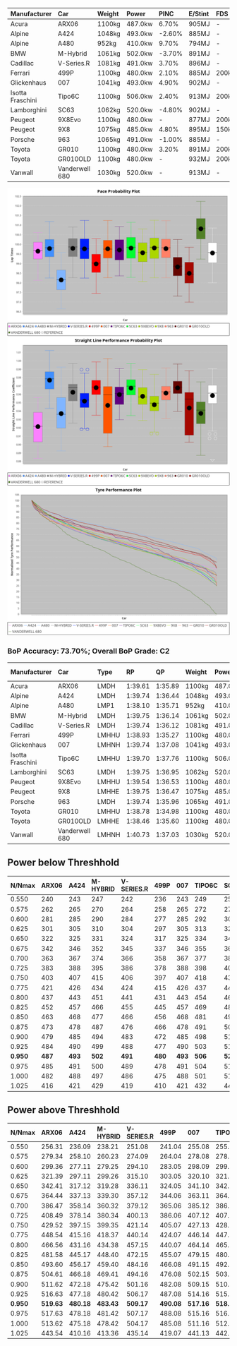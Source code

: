 | Manufacturer     | Car            | Weight | Power   | PINC    | E/Stint | FDS     |
|:-|:-|:-|:-|:-|:-|:-|
| Acura            | ARX06          | 1100kg | 487.0kw | 6.70%   | 905MJ   |    -    |
| Alpine           | A424           | 1048kg | 493.0kw | -2.60%  | 885MJ   |    -    |
| Alpine           | A480           | 952kg  | 410.0kw | 9.70%   | 794MJ   |    -    |
| BMW              | M-Hybrid       | 1061kg | 502.0kw | -3.70%  | 891MJ   |    -    |
| Cadillac         | V-Series.R     | 1081kg | 491.0kw | 3.70%   | 896MJ   |    -    |
| Ferrari          | 499P           | 1100kg | 480.0kw | 2.10%   | 885MJ   | 200kph  |
| Glickenhaus      | 007            | 1041kg | 493.0kw | 4.90%   | 902MJ   |    -    |
| Isotta Fraschini | Tipo6C         | 1100kg | 506.0kw | 2.40%   | 913MJ   | 200kph  |
| Lamborghini      | SC63           | 1062kg | 520.0kw | -4.80%  | 902MJ   |    -    |
| Peugeot          | 9X8Evo         | 1100kg | 480.0kw |    -    | 877MJ   | 200kph  |
| Peugeot          | 9X8            | 1075kg | 485.0kw | 4.80%   | 895MJ   | 150kph  |
| Porsche          | 963            | 1065kg | 491.0kw | -1.00%  | 885MJ   |    -    |
| Toyota           | GR010          | 1100kg | 480.0kw | 3.20%   | 891MJ   | 200kph  |
| Toyota           | GR010OLD       | 1100kg | 480.0kw |    -    | 932MJ   | 200kph  |
| Vanwall          | Vanderwell 680 | 1030kg | 520.0kw |    -    | 913MJ   |    -    |

![PACECHART](./IMG/AUTO.png)
![STRAIGHTLINEPERFORMANCECHART](./IMG/AUTO_sp.png)
![TYREPERFORMANCECHART](./IMG/AUTO_tw.png)

### BoP Accuracy: 73.70%; Overall BoP Grade: C2
| Manufacturer     | Car            | Type  | RP      | QP      | Weight | Power¹  | Threshhold | PINC    | Power²   | E/Stint | AVG Vmax  | FDS     | RDLC | L/Stint | BOP-Grade | Model Accuracy | Model Points | Match%  | SimDiff |
|:-|:-|:-|:-|:-|:-|:-|:-|:-|:-|:-|:-|:-|:-|:-|:-|:-|:-|:-|:-|
| Acura            | ARX06          | LMDH  | 1:39.61 | 1:35.89 | 1100kg | 487.0kw | 250.0kph   | 6.70%   | 519.60kw |  905MJ  | 295.45kph |    -    | 0.98 | 29      | +B1       | 100.00%        | 996          | 85.85%  | #       |
| Alpine           | A424           | LMDH  | 1:39.74 | 1:36.44 | 1048kg | 493.0kw | 250.0kph   | -2.60%  | 480.20kw |  885MJ  | 303.96kph |    -    | 1.00 | 29      | +B2       | 100.00%        | 870          | 80.87%  | #       |
| Alpine           | A480           | LMP1  | 1:38.10 | 1:35.71 |  952kg | 410.0kw | 250.0kph   | 9.70%   | 449.80kw |  794MJ  | 299.35kph |    -    | 0.98 | 27      | -Ω1       | 96.26%         | 1337         | 29.27%  | ±0.26s  |
| BMW              | M-Hybrid       | LMDH  | 1:39.75 | 1:36.14 | 1061kg | 502.0kw | 250.0kph   | -3.70%  | 483.40kw |  891MJ  | 301.57kph |    -    | 1.00 | 29      | ~A1       | 100.00%        | 1914         | 95.59%  | #       |
| Cadillac         | V-Series.R     | LMDH  | 1:39.74 | 1:36.12 | 1081kg | 491.0kw | 250.0kph   | 3.70%   | 509.20kw |  896MJ  | 300.06kph |    -    | 0.99 | 29      | +B2       | 98.03%         | 3773         | 82.24%  | ±0.71s  |
| Ferrari          | 499P           | LMHHU | 1:38.93 | 1:35.27 | 1100kg | 480.0kw | 250.0kph   | 2.10%   | 490.10kw |  885MJ  | 300.23kph | 200kph  | 0.99 | 29      | -C2       | 100.00%        | 4212         | 70.47%  | ±0.08s  |
| Glickenhaus      | 007            | LMHNH | 1:39.74 | 1:37.08 | 1041kg | 493.0kw | 250.0kph   | 4.90%   | 517.20kw |  902MJ  | 302.49kph |    -    | 0.95 | 29      | +B2       | 98.78%         | 1936         | 80.65%  | ±0.18s  |
| Isotta Fraschini | Tipo6C         | LMHHU | 1:39.70 | 1:37.76 | 1100kg | 506.0kw | 250.0kph   | 2.40%   | 518.10kw |  913MJ  | 302.05kph | 200kph  | 1.01 | 29      | +D2       | 100.00%        | 105          | 60.50%  | #       |
| Lamborghini      | SC63           | LMDH  | 1:39.75 | 1:36.95 | 1062kg | 520.0kw | 250.0kph   | -4.80%  | 495.00kw |  902MJ  | 303.64kph |    -    | 1.02 | 29      | +B1       | 100.00%        | 597          | 86.70%  | #       |
| Peugeot          | 9X8Evo         | LMHHU | 1:39.54 | 1:36.53 | 1100kg | 480.0kw | 250.0kph   |    -    | 480.00kw |  877MJ  | 297.89kph | 200kph  | 0.96 | 29      | +B2       | 100.00%        | 463          | 81.33%  | #       |
| Peugeot          | 9X8            | LMHHE | 1:39.75 | 1:36.47 | 1075kg | 485.0kw | 250.0kph   | 4.80%   | 508.30kw |  895MJ  | 299.69kph | 150kph  | 0.99 | 29      | ~A1       | 99.48%         | 4559         | 99.61%  | ±0.10s  |
| Porsche          | 963            | LMDH  | 1:39.74 | 1:35.96 | 1065kg | 491.0kw | 250.0kph   | -1.00%  | 486.10kw |  885MJ  | 301.06kph |    -    | 1.00 | 29      | ~A1       | 99.21%         | 10753        | 100.00% | ±0.38s  |
| Toyota           | GR010          | LMHHU | 1:38.78 | 1:34.98 | 1100kg | 480.0kw | 250.0kph   | 3.20%   | 495.40kw |  891MJ  | 300.34kph | 200kph  | 0.99 | 29      | -D1       | 99.54%         | 3271         | 65.45%  | ±0.07s  |
| Toyota           | GR010OLD       | LMHHE | 1:38.46 | 1:35.60 | 1100kg | 480.0kw | 250.0kph   |    -    | 480.00kw |  932MJ  | 295.71kph | 200kph  | 1.00 | 29      | -Ω1       | 100.00%        | 730          | 46.14%  | ±1.47s  |
| Vanwall          | Vanderwell 680 | LMHNH | 1:40.73 | 1:37.03 | 1030kg | 520.0kw | 0.0kph     |    -    | 520.00kw |  913MJ  | 302.49kph |    -    | 1.01 | 29      | +Ω1       | 98.54%         | 541          | 40.90%  | ±0.33s  |

## Power below Threshhold
| N/Nmax    | ARX06   | A424    | M-HYBRID | V-SERIES.R | 499P    | 007     | TIPO6C  | SC63    | 9X8EVO  | 9X8     | 963     | GR010   | GR010OLD | VANDERWELL 680 | ​     | RPM      | A480       |
|:-|:-|:-|:-|:-|:-|:-|:-|:-|:-|:-|:-|:-|:-|:-|:-|:-|:-|
|  0.550    |  240    |  243    |  247     |  242       |  236    |  243    |  249    |  256    |  236    |  239    |  242    |  236    |  236     |  256           |  ​    |   --     |  0.00      |
|  0.575    |  262    |  265    |  270     |  264       |  258    |  265    |  272    |  279    |  258    |  261    |  264    |  258    |  258     |  279           |  ​    |   --     |  0.00      |
|  0.600    |  281    |  285    |  290     |  284       |  277    |  285    |  292    |  300    |  277    |  280    |  284    |  277    |  277     |  300           |  ​    |   --     |  0.00      |
|  0.625    |  301    |  305    |  310     |  304       |  297    |  305    |  313    |  322    |  297    |  300    |  304    |  297    |  297     |  322           |  ​    |   --     |  0.00      |
|  0.650    |  322    |  325    |  331     |  324       |  317    |  325    |  334    |  343    |  317    |  320    |  324    |  317    |  317     |  343           |  ​    |   --     |  0.00      |
|  0.675    |  342    |  346    |  352     |  345       |  337    |  346    |  355    |  365    |  337    |  341    |  345    |  337    |  337     |  365           |  ​    |   --     |  0.00      |
|  0.700    |  363    |  367    |  374     |  366       |  358    |  367    |  377    |  387    |  358    |  362    |  366    |  358    |  358     |  387           |  ​    |   --     |  0.00      |
|  0.725    |  383    |  388    |  395     |  386       |  378    |  388    |  398    |  409    |  378    |  382    |  386    |  378    |  378     |  409           |  ​    |   --     |  0.00      |
|  0.750    |  403    |  407    |  415     |  406       |  397    |  407    |  418    |  430    |  397    |  401    |  406    |  397    |  397     |  430           |  ​    |   --     |  0.00      |
|  0.775    |  421    |  426    |  434     |  424       |  415    |  426    |  437    |  449    |  415    |  419    |  424    |  415    |  415     |  449           |  ​    |  5000    |  251.43    |
|  0.800    |  437    |  443    |  451     |  441       |  431    |  443    |  454    |  467    |  431    |  436    |  441    |  431    |  431     |  467           |  ​    |  5500    |  296.50    |
|  0.825    |  452    |  457    |  466     |  455       |  445    |  457    |  469    |  482    |  445    |  450    |  455    |  445    |  445     |  482           |  ​    |  6000    |  331.56    |
|  0.850    |  463    |  468    |  477     |  466       |  456    |  468    |  481    |  494    |  456    |  461    |  466    |  456    |  456     |  494           |  ​    |  6500    |  373.63    |
|  0.875    |  473    |  478    |  487     |  476       |  466    |  478    |  491    |  505    |  466    |  471    |  476    |  466    |  466     |  505           |  ​    |  7000    |  417.71    |
|  0.900    |  479    |  485    |  494     |  483       |  472    |  485    |  498    |  512    |  472    |  477    |  483    |  472    |  472     |  512           |  ​    |  7500    |  428.73    |
|  0.925    |  484    |  490    |  499     |  488       |  477    |  490    |  503    |  517    |  477    |  482    |  488    |  477    |  477     |  517           |  ​    |  8000    |  424.72    |
| **0.950** | **487** | **493** | **502**  | **491**    | **480** | **493** | **506** | **520** | **480** | **485** | **491** | **480** | **480**  | **520**        | **​** | **8500** | **427.72** |
|  0.975    |  485    |  491    |  500     |  489       |  478    |  491    |  504    |  518    |  478    |  483    |  489    |  478    |  478     |  518           |  ​    |  9000    |  213.36    |
|  1.000    |  482    |  488    |  497     |  486       |  475    |  488    |  501    |  514    |  475    |  480    |  486    |  475    |  475     |  514           |  ​    |   --     |  0.00      |
|  1.025    |  416    |  421    |  429     |  419       |  410    |  421    |  432    |  444    |  410    |  414    |  419    |  410    |  410     |  444           |  ​    |   --     |  0.00      |

## Power above Threshhold
| N/Nmax    | ARX06      | A424       | M-HYBRID   | V-SERIES.R | 499P       | 007        | TIPO6C     | SC63       | 9X8EVO  | 9X8        | 963        | GR010      | GR010OLD | VANDERWELL 680 | ​     | RPM      | A480       |
|:-|:-|:-|:-|:-|:-|:-|:-|:-|:-|:-|:-|:-|:-|:-|:-|:-|:-|
|  0.550    |  256.31    |  236.09    |  238.21    |  251.08    |  241.04    |  255.08    |  255.07    |  244.02    |  236    |  250.14    |  239.04    |  244.18    |  236     |  256           |  ​    |   --     |  0.00      |
|  0.575    |  279.34    |  258.10    |  260.23    |  274.09    |  264.04    |  278.08    |  278.08    |  266.02    |  258    |  273.15    |  261.05    |  266.19    |  258     |  279           |  ​    |   --     |  0.00      |
|  0.600    |  299.36    |  277.11    |  279.25    |  294.10    |  283.05    |  298.09    |  299.08    |  286.02    |  277    |  293.16    |  281.05    |  286.21    |  277     |  300           |  ​    |   --     |  0.00      |
|  0.625    |  321.39    |  297.11    |  299.26    |  315.10    |  303.05    |  320.10    |  321.09    |  306.02    |  297    |  314.17    |  301.06    |  306.22    |  297     |  322           |  ​    |   --     |  0.00      |
|  0.650    |  342.41    |  317.12    |  319.28    |  336.11    |  324.05    |  341.10    |  342.10    |  327.03    |  317    |  335.18    |  321.06    |  327.24    |  317     |  343           |  ​    |   --     |  0.00      |
|  0.675    |  364.44    |  337.13    |  339.30    |  357.12    |  344.06    |  363.11    |  364.10    |  348.03    |  337    |  357.20    |  341.06    |  348.25    |  337     |  365           |  ​    |   --     |  0.00      |
|  0.700    |  386.47    |  358.14    |  360.32    |  379.12    |  365.06    |  385.12    |  386.11    |  369.03    |  358    |  378.21    |  362.07    |  369.27    |  358     |  387           |  ​    |   --     |  0.00      |
|  0.725    |  408.49    |  378.14    |  380.34    |  400.13    |  386.06    |  407.12    |  407.11    |  389.03    |  378    |  399.22    |  383.07    |  389.28    |  378     |  409           |  ​    |   --     |  0.00      |
|  0.750    |  429.52    |  397.15    |  399.35    |  421.14    |  405.07    |  427.13    |  428.12    |  409.03    |  397    |  420.23    |  402.07    |  409.30    |  397     |  430           |  ​    |   --     |  0.00      |
|  0.775    |  448.54    |  415.16    |  418.37    |  440.14    |  424.07    |  446.14    |  447.12    |  428.03    |  415    |  439.24    |  420.08    |  428.31    |  415     |  449           |  ​    |  5000    |  251.43    |
|  0.800    |  466.56    |  431.16    |  434.38    |  457.15    |  440.07    |  464.14    |  465.13    |  445.04    |  431    |  456.25    |  436.08    |  445.32    |  431     |  467           |  ​    |  5500    |  296.50    |
|  0.825    |  481.58    |  445.17    |  448.40    |  472.15    |  455.07    |  479.15    |  480.13    |  459.04    |  445    |  471.26    |  451.08    |  459.33    |  445     |  482           |  ​    |  6000    |  331.56    |
|  0.850    |  493.60    |  456.17    |  459.40    |  484.16    |  466.08    |  491.15    |  492.14    |  470.04    |  456    |  483.27    |  462.09    |  470.34    |  456     |  494           |  ​    |  6500    |  373.63    |
|  0.875    |  504.61    |  466.18    |  469.41    |  494.16    |  476.08    |  502.15    |  503.14    |  480.04    |  466    |  493.27    |  472.09    |  480.35    |  466     |  505           |  ​    |  7000    |  417.71    |
|  0.900    |  511.62    |  472.18    |  475.42    |  501.16    |  482.08    |  509.15    |  510.14    |  487.04    |  472    |  500.28    |  478.09    |  487.35    |  472     |  512           |  ​    |  7500    |  428.73    |
|  0.925    |  516.63    |  477.18    |  480.42    |  506.17    |  487.08    |  514.16    |  515.14    |  492.04    |  477    |  505.28    |  483.09    |  492.36    |  477     |  517           |  ​    |  8000    |  424.72    |
| **0.950** | **519.63** | **480.18** | **483.43** | **509.17** | **490.08** | **517.16** | **518.14** | **495.04** | **480** | **508.28** | **486.09** | **495.36** | **480**  | **520**        | **​** | **8500** | **427.72** |
|  0.975    |  517.63    |  478.18    |  481.42    |  507.17    |  488.08    |  515.16    |  516.14    |  493.04    |  478    |  506.28    |  484.09    |  493.36    |  478     |  518           |  ​    |  9000    |  213.36    |
|  1.000    |  513.62    |  475.18    |  478.42    |  504.17    |  485.08    |  511.16    |  512.14    |  490.04    |  475    |  503.28    |  481.09    |  490.36    |  475     |  514           |  ​    |   --     |  0.00      |
|  1.025    |  443.54    |  410.16    |  413.36    |  435.14    |  419.07    |  441.13    |  442.12    |  423.03    |  410    |  434.24    |  415.08    |  423.31    |  410     |  444           |  ​    |   --     |  0.00      |
